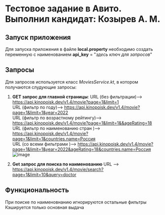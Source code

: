# Тестовое задание в Авито. Выполнил кандидат: Козырев А. М.


## Запуск приложения
Для запуска приложения в файле **local.property** необходимо создать переменную с наименованием 
**api_key** = "*здесь ключ для запросов*"

## Запросы
Для запросов используется класс *MoviesService.kt*, в котором получаются слудующие запросы: 
1. **GET запрос для главной страницы**: 
   URL (без фильтрации)--> https://api.kinopoisk.dev/v1.4/movie?page=1&limit=1  
   URL (фильтр по году)--> https://api.kinopoisk.dev/v1.4/movie?page=1&limit=1&year=2022  
   URL (фильтр по возрастному рейтингу)--> https://api.kinopoisk.dev/v1.4/movie?page=1&limit=1&&ageRating=18  
   URL (фильтр по наименованию стран )--> https://api.kinopoisk.dev/v1.4/movie?page=1&limit=1&countries.name=Россия  
   URL (со всеми фильтрами )--> https://api.kinopoisk.dev/v1.4/movie?page=1&limit=1&year=2022&ageRating=18&countries.name=Россия
   ![image](https://github.com/amk2916/testTaskAvito/assets/128518853/70d841a5-eee3-4bcf-963c-1bc7783eddb9)

 

3. **Get запрос для поиска по наименованию** 
   URL --> https://api.kinopoisk.dev/v1.4/movie/search?page=1&limit=10&query=doctor



## Функциональность
При поиске по наименовнанию игнорируются остальные фильтры
Кэшируется только основная выдача
